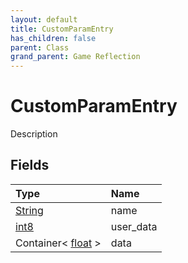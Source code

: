 ```yaml
---
layout: default
title: CustomParamEntry
has_children: false
parent: Class
grand_parent: Game Reflection
---
```

# CustomParamEntry
Description 

## Fields

| Type | Name |
|:----------|:--------------|
| [String](/riftbreaker-wiki/docs/game-reflection/components/string/) | name |
| [int8](/riftbreaker-wiki/docs/game-reflection/components/int8/) | user_data |
| Container< [float](/riftbreaker-wiki/docs/game-reflection/components/float/) > | data |

